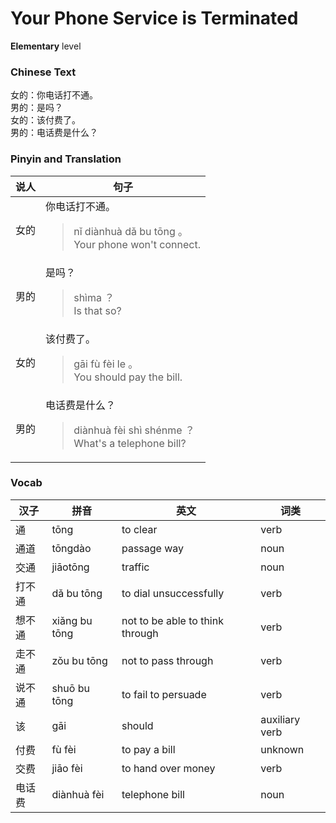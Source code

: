 # Your Phone Service is Terminated
**Elementary** level
### Chinese Text
女的：你电话打不通。<br />男的：是吗？<br />女的：该付费了。<br />男的：电话费是什么？

### Pinyin and Translation
|说人|句子|
|----|----|
|女的|你电话打不通。<blockquote>nǐ diànhuà dǎ bu tōng 。<br />Your phone won't connect.</blockquote>|
|男的|是吗？<blockquote>shìma ？<br />Is that so?</blockquote>|
|女的|该付费了。<blockquote>gāi fù fèi le 。<br />You should pay the bill.</blockquote>|
|男的|电话费是什么？<blockquote>diànhuà fèi shì shénme ？<br />What's a telephone bill?</blockquote>|
### Vocab
|汉子|拼音|英文|词类|
|----|----|----|----|
|通|tōng|to clear|verb|
|通道|tōngdào|passage way|noun|
|交通|jiāotōng|traffic|noun|
|打不通|dǎ bu tōng|to dial unsuccessfully|verb|
|想不通|xiǎng bu tōng|not to be able to think through|verb|
|走不通|zǒu bu tōng|not to pass through|verb|
|说不通|shuō bu tōng|to fail to persuade|verb|
|该|gāi|should|auxiliary verb|
|付费|fù fèi|to pay a bill|unknown|
|交费|jiāo fèi|to hand over money|verb|
|电话费|diànhuà fèi|telephone bill|noun|